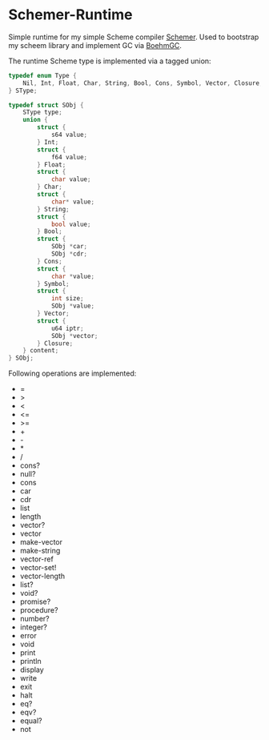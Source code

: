 # Schemer-Runtime

Simple runtime for my simple Scheme compiler [Schemer](https://github.com/teichholz/Schemer).
Used to bootstrap my scheem library and implement GC via [BoehmGC](https://github.com/ivmai/bdwgc).

The runtime Scheme type is implemented via a tagged union:
```c
typedef enum Type {
    Nil, Int, Float, Char, String, Bool, Cons, Symbol, Vector, Closure, Unspecified
} SType;

typedef struct SObj {
    SType type;
    union {
        struct {
            s64 value;
        } Int;
        struct {
            f64 value;
        } Float;
        struct {
            char value;
        } Char;
        struct {
            char* value;
        } String;
        struct {
            bool value;
        } Bool;
        struct {
            SObj *car;
            SObj *cdr;
        } Cons;
        struct {
            char *value;
        } Symbol;
        struct {
            int size;
            SObj *value;
        } Vector;
        struct {
            u64 iptr;
            SObj *vector;
        } Closure;
    } content;
} SObj;
```

Following operations are implemented:
- =
- \>
- <
- <=
- \>=
- \+
- \-
- \*
- \/
- cons?
- null?
- cons
- car
- cdr
- list
- length
- vector?
- vector
- make-vector
- make-string
- vector-ref
- vector-set!
- vector-length
- list?
- void?
- promise?
- procedure?
- number?
- integer?
- error
- void
- print
- println
- display
- write
- exit
- halt
- eq?
- eqv?
- equal?
- not